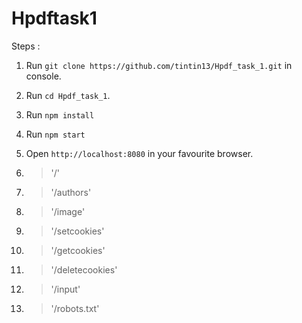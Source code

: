 # Hpdftask1



Steps :

1. Run `git clone https://github.com/tintin13/Hpdf_task_1.git` in console.
2. Run `cd Hpdf_task_1`.
3. Run `npm install`
4. Run `npm start`
5. Open `http://localhost:8080` in your favourite browser.


1. >'/' 
2. >'/authors'
3. >'/image'
4. >'/setcookies'
5. >'/getcookies'
6. >'/deletecookies'
7. >'/input'
8. >'/robots.txt'



